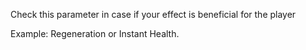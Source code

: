 Check this parameter in case if your effect is beneficial for the player 

Example: Regeneration or Instant Health.